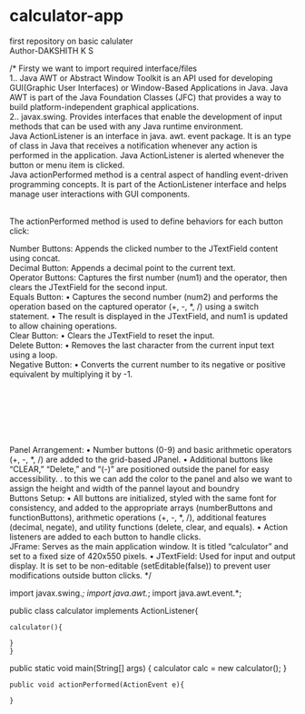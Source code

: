# calculator-app
first repository on basic calulater
<br>
Author-DAKSHITH K S


/* Firsty we want to import required interface/files
<br>
 1..     Java AWT or Abstract Window Toolkit is an API used for developing GUI(Graphic User Interfaces) or Window-Based Applications in Java. Java AWT is part of the Java Foundation Classes (JFC) that provides a way to build platform-independent graphical applications.
<br>
 2.. javax.swing. Provides interfaces that enable the development of input methods that can be used with any Java runtime environment.
<br>
Java ActionListener is an interface in java. awt. event package. It is an type of class in Java that receives a notification whenever any action is performed in the application. Java ActionListener is alerted whenever the button or menu item is clicked.
<br>
Java actionPerformed method is a central aspect of handling event-driven programming concepts. It is part of the ActionListener interface and helps manage user interactions with GUI components.
<br>
<br>

The actionPerformed method is used to define behaviors for each button click:

Number Buttons: Appends the clicked number to the JTextField content using concat.
<br>
Decimal Button: Appends a decimal point to the current text.
<br>
Operator Buttons: Captures the first number (num1) and the operator, then clears the JTextField for the second input.
<br>
Equals Button: •	Captures the second number (num2) and performs the operation based on the captured operator (+, -, *, /) using a switch statement.
	•	The result is displayed in the JTextField, and num1 is updated to allow chaining operations.
<br>
Clear Button:
	•	Clears the JTextField to reset the input.
<br>
Delete Button:
	•	Removes the last character from the current input text using a loop.
<br>
Negative Button:
	•	Converts the current number to its negative or positive equivalent by multiplying it by -1.

<br>
<br>
<br>
<br>
<br>
<br>
Panel Arrangement:
	•	Number buttons (0-9) and basic arithmetic operators (+, -, *, /) are added to the grid-based JPanel.
	•	Additional buttons like “CLEAR,” “Delete,” and “(-)” are positioned outside the panel for easy accessibility.
    .   to this we can add the color to the panel and also we want to assign the height and width of the pannel layout and boundry
<br>
Buttons Setup:
	•	All buttons are initialized, styled with the same font for consistency, and added to the appropriate arrays (numberButtons and functionButtons), arithmetic operations (+, -, *, /), additional features (decimal, negate), and utility functions (delete, clear, and equals). 
	•	Action listeners are added to each button to handle clicks.
<br>
JFrame: Serves as the main application window. It is titled “calculator” and set to a fixed size of 420x550 pixels.
	•	JTextField: Used for input and output display. It is set to be non-editable (setEditable(false)) to prevent user modifications outside button clicks.
*/





import javax.swing.*;
import java.awt.*; 
import java.awt.event.*;



public class calculator implements ActionListener{

    calculator(){

    }
    }


public static void main(String[] args) {
        calculator calc = new calculator();
    }



    public void actionPerformed(ActionEvent e){

    }